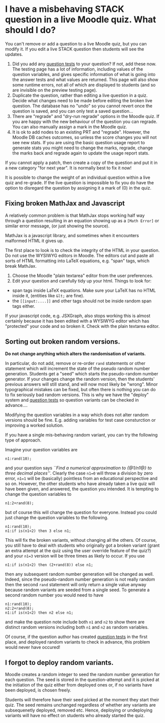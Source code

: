 # I have a misbehaving STACK question in a live Moodle quiz.  What should I do?

You can't remove or add a question to a live Moodle quiz, but you can modify it.  If you edit a live STACK question then students will see the updates.

1. Did you add any [question tests](../Authoring/Testing.md) to your question?  If not, add these now.  The testing page has a lot of information, including values of the question variables, and gives specific information of what is going into the answer tests and what values are returned.  This page will also show some runtime errors, not all of which are displayed to students (and so are invisible on the preview testing page).
2. Duplicate the question, rather than editing a live question in a quiz.  Decide what changes need to be made before editing the broken live question.  The database has no "undo" so you cannot revert once the question is saved, and you can only test a saved question...
3. There are "regrade" and "dry-run regrade" options in the Moodle quiz.  If you are happy with the new behaviour of the question you can regrade. You can also manually assign a mark in the Moodle quiz. 
4. It is ok to add nodes to an existing PRT and "regrade".  However, the Moodle DB caches outcomes, so unless the score changes you will not see new stats.  If you are using the basic question usage report to generate stats you might need to change the marks, regrade, change the marks back and regrade again to update the usage report stats.

If you cannot apply a patch, then create a copy of the question and put it in a new category "for next year".  It is normally best to fix it now!

It is possible to change the weight of an individual question within a live quiz and re-grade. If the live question is impossible to fix you do have the option to disregard the question by assigning it a mark of \(0\) in the quiz.

## Fixing broken MathJax and Javascript

A relatively common problem is that MathJax stops working half way through a question resulting in an equation showing up as a `[Math Error]` or similar error message, (or just showing the source).

MathJax is a javascript library, and sometimes when it encounters malformed HTML it gives up.

The first place to look is to check the integrity of the HTML in your question.  Do not use the WYSIWYG editors in Moodle.  The editors cut and paste all sorts of HTML formatting into LaTeX equations, e.g. "span" tags, which break MathJax.

1. Choose the Moodle "plain textarea" editor from the user preferences.
2. Edit your question and carefully tidy up your html.  Things to look for:
  * span tags inside LaTeX equations.  Make sure your LaTeX has no HTML inside it, (entities like `&lt;` are fine).
  * the `[[input:....]]` and other tags should not be inside random span tags either.

If your javascript code, e.g. JSXGraph, also stops working this is almost certainly because it has been edited with a WYSIWYG editor which has "protected" your code and so broken it.  Check with the plain textarea editor.

## Sorting out broken random versions.

__Do not change anything which alters the randomisation of variants.__

In particular, do not add, remove or re-order `rand` statements or other statement which will increment the state of the pseudo random number generation. Students get a "seed" which starts the pseudo-random number generator.  If your changes change the random version, then the students' previous answers will still stand, and will now most likely be "wrong".  Minor typographical mistakes can be fixed, but often there is nothing you can do to fix seriously bad random versions.  This is why we have the "deploy" system and [question tests](../Authoring/Testing.md) so question variants can be checked in advance....

Modifying the question variables in a way which does not alter random versions should be fine. E.g. adding variables for test case consturction or improving a worked solution.

If you have a single mis-behaving random variant, you can try the following type of approach.

Imagine your question variables are

    n1:rand(10);

and your question says _``Find a numerical approximation to {@1/n1@} to three decimal places''_.  Clearly the case `n1=0` will throw a division by zero error, `n1=1` will be (basically) pointless from an educational perspective and so on.  However, the other students who have already taken a live quiz will have been given, and answered, the question you intended.  It is tempting to change the question variables to

    n1:2+rand(8);

but of course this will change the question for everyone.  Instead you could just change the question variables to the following.

    n1:rand(10);
    n1:if is(n1<2) then 3 else n1;

This will fix the broken variants, without changing all the others. Of course, you still have to deal with students who originally got a broken variant (grant an extra attempt at the quiz using the user override feature of the quiz?) and your `n1=3` version will be three times as likely to occur.  If you use

    n1:if is(n1<2) then (2+rand(8)) else n1;

then any subsequent random number generation will be changed as well.  Indeed, since the pseudo-random number generation is not really random then the second `rand` statement will only return a single value anyway because random variants are seeded from a single seed.  To generate a second random number you would need to have

    n1:rand(10);
    n2:2+rand(8);
    n1:if is(n1<2) then n2 else n1;

and make the question note include both `n1` and `n2` to show there are distinct random versions including both `n1` and `n2` as random variables.

Of course, if the question author has created [question tests](../Authoring/Testing.md) in the first place, and deployed random variants to check in advance, this problem would never have occured!

## I forgot to deploy random variants.

Moodle creates a random integer to seed the random number generation for each question.  The seed is stored in the
question-attempt and it is picked at the initiation of the quiz either from deployed ones or, if no variants have been deployed, is chosen freely.

Students will therefore have their seed picked at the moment they start their quiz.  The seed remains unchanged regardless of whether any variants are subsequenetly deployed, removed etc.  Hence, deploying or undeploying variants will have no effect on students who already started the quiz.

